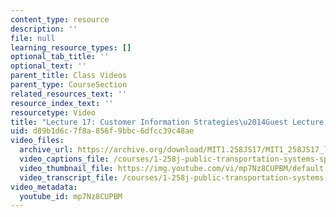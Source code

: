 ```yaml
---
content_type: resource
description: ''
file: null
learning_resource_types: []
optional_tab_title: ''
optional_text: ''
parent_title: Class Videos
parent_type: CourseSection
related_resources_text: ''
resource_index_text: ''
resourcetype: Video
title: "Lecture 17: Customer Information Strategies\u2014Guest Lecture by John Attanucci"
uid: d89b1d6c-7f8a-856f-9bbc-6dfcc39c48ae
video_files:
  archive_url: https://archive.org/download/MIT1.258JS17/MIT1_258JS17_lec17_300k.mp4
  video_captions_file: /courses/1-258j-public-transportation-systems-spring-2017/e2681328171c54c0a40a320b0046e373_mp7Nz8CUPBM.vtt
  video_thumbnail_file: https://img.youtube.com/vi/mp7Nz8CUPBM/default.jpg
  video_transcript_file: /courses/1-258j-public-transportation-systems-spring-2017/d0f1ca8f9a927de756c7c5cf45dbc062_mp7Nz8CUPBM.pdf
video_metadata:
  youtube_id: mp7Nz8CUPBM
---
```

